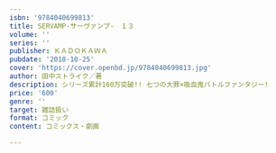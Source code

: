 ```yaml
---
isbn: '9784040699813'
title: SERVAMP-サーヴァンプ-　１３
volume: ''
series: ''
publisher: ＫＡＤＯＫＡＷＡ
pubdate: '2018-10-25'
cover: 'https://cover.openbd.jp/9784040699813.jpg'
author: 田中ストライク／著
description: シリーズ累計160万突破!! 七つの大罪×吸血鬼バトルファンタジー!
price: '600'
genre: ''
target: 雑誌扱い
format: コミック
content: コミックス・劇画

---
```

